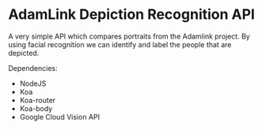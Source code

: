 # AdamLink Depiction Recognition API
A very simple API which compares portraits from the Adamlink project. By using facial recognition we can identify and label the people that are depicted.

Dependencies:
- NodeJS
- Koa
- Koa-router
- Koa-body
- Google Cloud Vision API

